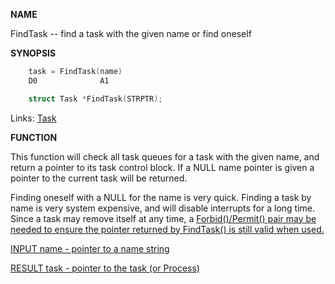 
**NAME**

FindTask -- find a task with the given name or find oneself

**SYNOPSIS**

```c
    task = FindTask(name)
    D0              A1

    struct Task *FindTask(STRPTR);

```
Links: [Task](_008E.md) 

**FUNCTION**

This function will check all task queues for a task with the given
name, and return a pointer to its task control block.  If a NULL
name pointer is given a pointer to the current task will be
returned.

Finding oneself with a NULL for the name is very quick.  Finding a
task by name is very system expensive, and will disable interrupts
for a long time.  Since a task may remove itself at any time,
a <a href="../Includes_and_Autodocs_2._guide/node0369.html">Forbid()/Permit() pair may be needed to ensure the pointer
returned by FindTask() is still valid when used.

INPUT
name - pointer to a name string

RESULT
task - pointer to the task (or Process)
